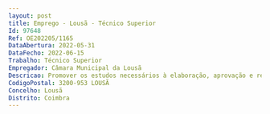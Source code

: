 ```yaml
--- 
layout: post
title: Emprego - Lousã - Técnico Superior
Id: 97648
Ref: OE202205/1165
DataAbertura: 2022-05-31
DataFecho: 2022-06-15
Trabalho: Técnico Superior
Empregador: Câmara Municipal da Lousã
Descricao: Promover os estudos necessários à elaboração, aprovação e revisão do PDM, no âmbito de trabalho de equipa, com competências ao nível da elaboração dos estudos de caracterização em todas as suas componentes, assim como da criação de propostas de ordenamento compreendendo a aplicação prática das regras de classificação e qualificação do solo urbano e rural  acompanhar a elaboração de outros estudos e planos nacionais, municipais e especiais de ordenamento do território com impacto no território concelhio  assegurar a conceção e implementação do Sistema de Informação Geográfica promovendo a organização e atualização de bases de dados em ambiente SIG, caracterizadoras do Concelho, assim como elaboração de operações de análise espacial e geoprocessamento sobre dados geográficos  análise de processos de obras particulares, incluindo operações de loteamento e obras de urbanização, realizar vistorias para efeitos de emissão de licença de utilização, emissão de certidões, emissão de pareceres relativos a destaques  atendimento aos munícipes. Exercer as demais funções, procedimentos, tarefas ou atribuições que lhe são acometidas por lei, despachos ou deliberação ou determinação superior
CodigoPostal: 3200-953 LOUSÃ
Concelho: Lousã
Distrito: Coimbra
--- 
```

